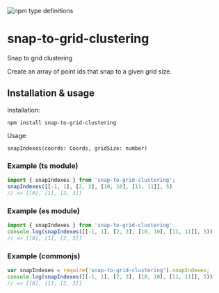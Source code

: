 ![npm type definitions](https://img.shields.io/npm/types/snap-to-grid-clustering.svg)

# snap-to-grid-clustering

Snap to grid clustering

Create an array of point ids that snap to a given grid size.

## Installation & usage

Installation:
```
npm install snap-to-grid-clustering
```

Usage:
```
snapIndexes(coords: Coords, gridSize: number)
```

### Example (ts module)
```ts
import { snapIndexes } from 'snap-to-grid-clustering';
snapIndexes([[-1, 1], [2, 3], [10, 10], [11, 11]], 5)
// => [[0], [1], [2, 3]]
```

### Example (es module)
```js
import { snapIndexes } from 'snap-to-grid-clustering'
console.log(snapIndexes([[-1, 1], [2, 3], [10, 10], [11, 11]], 5))
// => [[0], [1], [2, 3]]
```

### Example (commonjs)
```js
var snapIndexes = require('snap-to-grid-clustering').snapIndexes;
console.log(snapIndexes([[-1, 1], [2, 3], [10, 10], [11, 11]], 5))
// => [[0], [1], [2, 3]]
```
